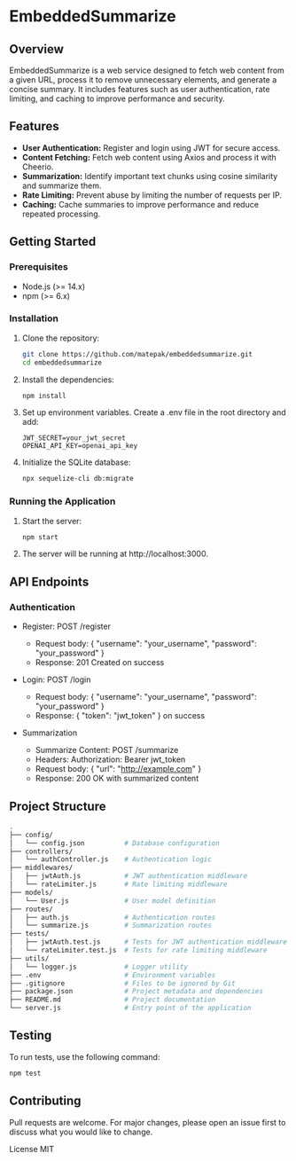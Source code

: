 # EmbeddedSummarize

## Overview

EmbeddedSummarize is a web service designed to fetch web content from a given URL, process it to remove unnecessary elements, and generate a concise summary. It includes features such as user authentication, rate limiting, and caching to improve performance and security.

## Features

- **User Authentication:** Register and login using JWT for secure access.
- **Content Fetching:** Fetch web content using Axios and process it with Cheerio.
- **Summarization:** Identify important text chunks using cosine similarity and summarize them.
- **Rate Limiting:** Prevent abuse by limiting the number of requests per IP.
- **Caching:** Cache summaries to improve performance and reduce repeated processing.

## Getting Started

### Prerequisites

- Node.js (>= 14.x)
- npm (>= 6.x)

### Installation

1. Clone the repository:

   ```bash
   git clone https://github.com/matepak/embeddedsummarize.git
   cd embeddedsummarize
   ```

2. Install the dependencies:

   ```bash
   npm install
   ```

3. Set up environment variables. Create a .env file in the root directory and add:

   ```text
   JWT_SECRET=your_jwt_secret
   OPENAI_API_KEY=openai_api_key
   ```

4. Initialize the SQLite database:

   ```bash
   npx sequelize-cli db:migrate
   ```

### Running the Application

1. Start the server:

   ```bash
   npm start
   ```

2. The server will be running at http://localhost:3000.

## API Endpoints

### Authentication

- Register: POST /register

  - Request body: { "username": "your_username", "password": "your_password" }
  - Response: 201 Created on success

- Login: POST /login
  - Request body: { "username": "your_username", "password": "your_password" }
  - Response: { "token": "jwt_token" } on success
- Summarization
  - Summarize Content: POST /summarize
  - Headers: Authorization: Bearer jwt_token
  - Request body: { "url": "http://example.com" }
  - Response: 200 OK with summarized content

## Project Structure

```bash
.
├── config/
│   └── config.json          # Database configuration
├── controllers/
│   └── authController.js    # Authentication logic
├── middlewares/
│   ├── jwtAuth.js           # JWT authentication middleware
│   └── rateLimiter.js       # Rate limiting middleware
├── models/
│   └── User.js              # User model definition
├── routes/
│   ├── auth.js              # Authentication routes
│   └── summarize.js         # Summarization routes
├── tests/
│   ├── jwtAuth.test.js      # Tests for JWT authentication middleware
│   └── rateLimiter.test.js  # Tests for rate limiting middleware
├── utils/
│   └── logger.js            # Logger utility
├── .env                     # Environment variables
├── .gitignore               # Files to be ignored by Git
├── package.json             # Project metadata and dependencies
├── README.md                # Project documentation
└── server.js                # Entry point of the application
```

## Testing

To run tests, use the following command:

```bash
npm test
```

## Contributing

Pull requests are welcome. For major changes, please open an issue first to discuss what you would like to change.

License MIT
